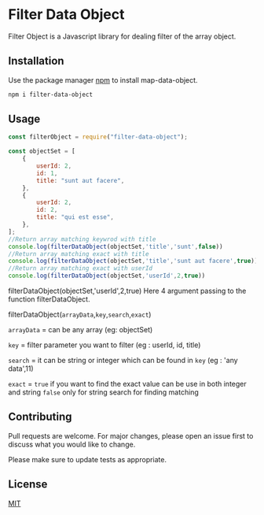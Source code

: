 # Filter Data Object

Filter Object is a Javascript library for dealing filter of the array object.

## Installation

Use the package manager [npm](https://www.npmjs.com/package/map-data-object) to install map-data-object.

```bash
npm i filter-data-object
```

## Usage

```javascript
const filterObject = require("filter-data-object");

const objectSet = [
    {
        userId: 2,
        id: 1,
        title: "sunt aut facere",
    },
    {
        userId: 2,
        id: 2,
        title: "qui est esse",
    },
];
//Return array matching keywrod with title
console.log(filterDataObject(objectSet,'title','sunt',false))
//Return array matching exact with title
console.log(filterDataObject(objectSet,'title','sunt aut facere',true))
//Return array matching exact with userId
console.log(filterDataObject(objectSet,'userId',2,true))
```
filterDataObject(objectSet,'userId',2,true)
Here 4 argument passing to the function filterDataObject.

filterDataObject(`arrayData`,`key`,`search`,`exact`)

`arrayData` = can be any array (eg: objectSet)

`key` = filter parameter you want to filter (eg : userId, id, title)

`search` = it can be string or integer which can be found in `key` (eg : 'any data',11)

`exact` = `true` if you want to find the exact value can be use in both integer and string
        `false` only for string search for finding matching

## Contributing

Pull requests are welcome. For major changes, please open an issue first to discuss what you would like to change.

Please make sure to update tests as appropriate.

## License

[MIT](https://choosealicense.com/licenses/mit/)
